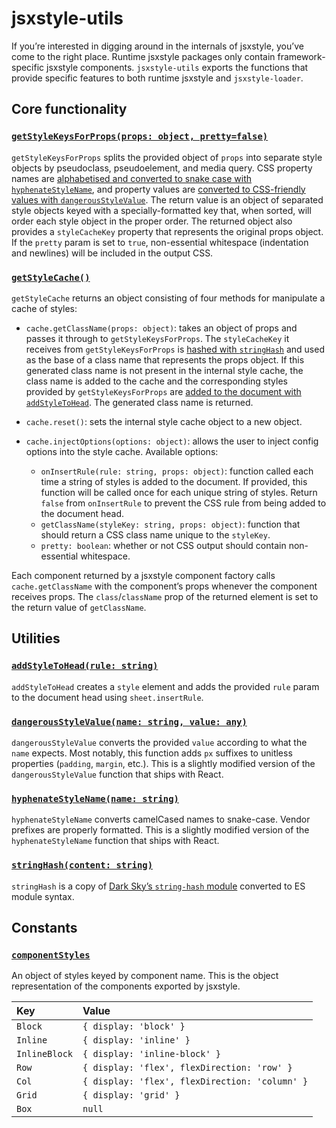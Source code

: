 # jsxstyle-utils

If you’re interested in digging around in the internals of jsxstyle, you’ve come to the right place. Runtime jsxstyle packages only contain framework-specific jsxstyle components. `jsxstyle-utils` exports the functions that provide specific features to both runtime jsxstyle and `jsxstyle-loader`.

## Core functionality

### [`getStyleKeysForProps(props: object, pretty=false)`][getstylekeysforprops]

`getStyleKeysForProps` splits the provided object of `props` into separate style objects by pseudoclass, pseudoelement, and media query. CSS property names are [alphabetised and converted to snake case with `hyphenateStyleName`](#hyphenatestylenamename-string), and property values are [converted to CSS-friendly values with `dangerousStyleValue`](#dangerousstylevaluename-string-value-any). The return value is an object of separated style objects keyed with a specially-formatted key that, when sorted, will order each style object in the proper order. The returned object also provides a `styleCacheKey` property that represents the original props object. If the `pretty` param is set to `true`, non-essential whitespace (indentation and newlines) will be included in the output CSS.

### [`getStyleCache()`][getstylecache]

`getStyleCache` returns an object consisting of four methods for manipulate a cache of styles:

- `cache.getClassName(props: object)`: takes an object of props and passes it through to `getStyleKeysForProps`. The `styleCacheKey` it receives from `getStyleKeysForProps` is [hashed with `stringHash`](#stringhashcontent-string) and used as the base of a class name that represents the props object. If this generated class name is not present in the internal style cache, the class name is added to the cache and the corresponding styles provided by `getStyleKeysForProps` are [added to the document with `addStyleToHead`](#addstyletoheadrule-string). The generated class name is returned.

- `cache.reset()`: sets the internal style cache object to a new object.

- `cache.injectOptions(options: object)`: allows the user to inject config options into the style cache. Available options:
  - `onInsertRule(rule: string, props: object)`: function called each time a string of styles is added to the document. If provided, this function will be called once for each unique string of styles. Return `false` from `onInsertRule` to prevent the CSS rule from being added to the document head.
  - `getClassName(styleKey: string, props: object)`: function that should return a CSS class name unique to the `styleKey`.
  - `pretty: boolean`: whether or not CSS output should contain non-essential whitespace.

Each component returned by a jsxstyle component factory calls `cache.getClassName` with the component’s props whenever the component receives props. The `class`/`className` prop of the returned element is set to the return value of `getClassName`.

## Utilities

### [`addStyleToHead(rule: string)`][addstyletohead]

`addStyleToHead` creates a `style` element and adds the provided `rule` param to the document head using `sheet.insertRule`.

### [`dangerousStyleValue(name: string, value: any)`][dangerousstylevalue]

`dangerousStyleValue` converts the provided `value` according to what the `name` expects. Most notably, this function adds `px` suffixes to unitless properties (`padding`, `margin`, etc.). This is a slightly modified version of the `dangerousStyleValue` function that ships with React.

### [`hyphenateStyleName(name: string)`][hyphenatestylenames]

`hyphenateStyleName` converts camelCased names to snake-case. Vendor prefixes are properly formatted. This is a slightly modified version of the `hyphenateStyleName` function that ships with React.

### [`stringHash(content: string)`][stringhash]

`stringHash` is a copy of [Dark Sky’s `string-hash` module][string-hash] converted to ES module syntax.

## Constants

### [`componentStyles`][componentstyles]

An object of styles keyed by component name. This is the object representation of the components exported by jsxstyle.

| Key           | Value                                          |
| :------------ | :--------------------------------------------- |
| `Block`       | `{ display: 'block' }`                         |
| `Inline`      | `{ display: 'inline' }`                        |
| `InlineBlock` | `{ display: 'inline-block' }`                  |
| `Row`         | `{ display: 'flex', flexDirection: 'row' }`    |
| `Col`         | `{ display: 'flex', flexDirection: 'column' }` |
| `Grid`        | `{ display: 'grid' }`                          |
| `Box`         | `null`                                         |

[string-hash]: https://github.com/darkskyapp/string-hash
[addstyletohead]: https://github.com/jsxstyle/jsxstyle/blob/master/packages/jsxstyle-utils/src/addStyleToHead.js
[componentstyles]: https://github.com/jsxstyle/jsxstyle/blob/master/packages/jsxstyle-utils/src/componentStyles.js
[dangerousstylevalue]: https://github.com/jsxstyle/jsxstyle/blob/master/packages/jsxstyle-utils/src/dangerousStyleValue.js
[getstylecache]: https://github.com/jsxstyle/jsxstyle/blob/master/packages/jsxstyle-utils/src/getStyleCache.js
[getstylekeysforprops]: https://github.com/jsxstyle/jsxstyle/blob/master/packages/jsxstyle-utils/src/getStyleKeysForProps.js
[hyphenatestylenames]: https://github.com/jsxstyle/jsxstyle/blob/master/packages/jsxstyle-utils/src/hyphenateStyleName.js
[stringhash]: https://github.com/jsxstyle/jsxstyle/blob/master/packages/jsxstyle-utils/src/stringHash.js
